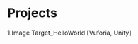 Projects
===================================================================================
1.Image Target_HelloWorld [Vuforia, Unity]